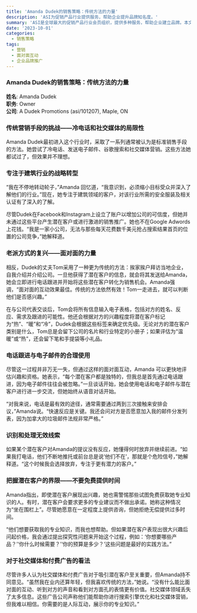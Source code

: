 ```yaml
---
title: 'Amanda Dudek的销售策略：传统方法的力量'
description: 'ASI为促销产品行业提供服务，帮助企业提升品牌知名度。'
summary: 'ASI是全球最大的促销产品行业会员组织，提供多种服务，帮助企业建立品牌。本文讲述了Amanda Dudek利用传统销售策略与潜在客户建立联系的经验。'
date: '2023-10-01'
categories:
  - 销售策略
tags:
  - 营销
  - 面对面互动
  - 企业品牌推广
---
```


### Amanda Dudek的销售策略：传统方法的力量

**姓名**: Amanda Dudek  
**职务**: Owner  
**公司**: A Dudek Promotions (asi/101207), Maple, ON  

### 传统营销手段的挑战——冷电话和社交媒体的局限性

Amanda Dudek最初进入这个行业时，采取了一系列通常被认为是标准销售手段的方法。她尝试了冷电话、发送电子邮件、谷歌搜索和社交媒体营销。这些方法她都试过了，但效果并不理想。

### 专注于建筑行业的战略转型

“我在不停地转动轮子，”Amanda 回忆道，“我意识到，必须缩小目标受众并深入了解他们的行业。”现在，她专注于建筑领域的客户，对该行业所需的安全服装及相关认证有了深入的了解。

尽管Dudek在Facebook和Instagram上设立了账户以增加公司的可信度，但她并未通过这些平台产生潜在客户或进行激进的销售推广。她也不在Google Adwords上花钱。“我是一家小公司，无法与那些每天花费数千美元抢占搜索结果首页的位置的公司竞争，”她解释道。

### 老派方式的复兴——面对面的力量

相反，Dudek的丈夫Tom采用了一种更为传统的方法：挨家挨户拜访当地企业，自我介绍并介绍公司。一旦他获得了潜在客户的信息，就会将其发送给Amanda，她会立即进行电话跟进并开始将这些潜在客户转化为销售机会。Amanda强调，“面对面的互动效果最佳。传统的方法依然有效！Tom一走进去，就可以判断他们是否感兴趣。”

在与公司代表交谈后，Tom会将所有信息输入电子表格，包括对方的姓名、反应、需求及跟进的可能性。他还会根据对方的兴趣程度将潜在客户标记为“热”、“暖”和“冷”，Dudek会根据这些标签来确定优先级。无论对方的潜在客户类别是什么，Tom总是会留下公司的名片和行业特定的小册子；如果评估为“温暖”或“热”，还会留下笔和手提袋等小礼品。

### 电话跟进与电子邮件的合理使用

尽管这一过程并非万无一失，但通过这样的面对面互动，Amanda 可以更快地评估兴趣和资格。她表示，“每个潜在客户都是独特的，但我总是首先通过电话跟进，因为电子邮件往往会被忽略。”一旦谈话开始，她会使用电话和电子邮件与潜在客户进行进一步交流，但她始终从语音对话开始。

“对我来说，电话是最有效的途径，通常需要通过两到三次接触来安排会议，”Amanda说。“快速反应是关键。我还会问对方是否愿意加入我的邮件分发列表，因为加拿大的垃圾邮件法规非常严格。”

### 识别和处理无效线索

如果某个潜在客户对Amanda的提议没有反应，她懂得何时放弃并继续前进。“如果我打电话，他们不断地推托或前台总是说‘他们不在’，那就是个危险信号，”她解释道。“这个时候我会选择放弃，专注于更有潜力的客户。”

### 把握潜在客户的界限——不要免费提供时间

Amanda指出，即使潜在客户展现出兴趣，她也需警惕那些试图免费获取她专业知识的人。有时，潜在客户会要求更多的专业建议而不做出承诺。她称这种情况为“坐在围栏上”。尽管她愿意在一定程度上提供咨询，但她拒绝无偿提供过多时间。

“他们想要获取我的专业知识，而我也想帮助。但如果潜在客户表现出很大兴趣后问起价格，我会通过提出探究性问题来开始这个过程，例如：‘你想要哪些产品？’‘你什么时候需要？’‘你的预算是多少？’这些问题是最好的实践方法。”

### 对于社交媒体和付费广告的看法

尽管许多人认为社交媒体和付费广告对于吸引潜在客户至关重要，但Amanda持不同意见。“虽然我在业内还算年轻，但我喜欢传统的方法，”她说。“没有什么能比面对面的互动、听到对方的声音和看到对方面孔的表情更有价值。社交媒体领域丢失了太多信息。这些广告公司声称他们能帮助你进行搜索引擎优化和社交媒体营销，但我难以相信。你需要的是人际互动，展示你的专业知识。”